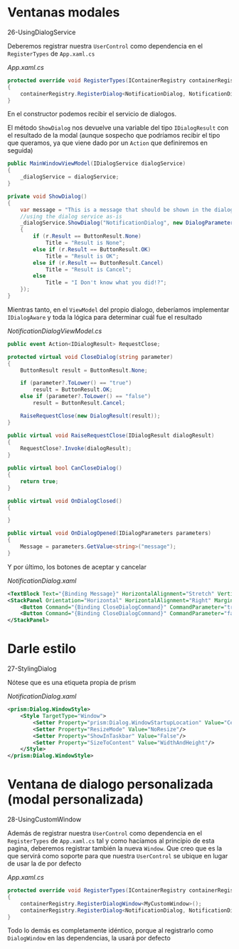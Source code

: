 # Ventanas modales

26-UsingDialogService

Deberemos registrar nuestra `UserControl` como dependencia en el `RegisterTypes` de `App.xaml.cs`

_App.xaml.cs_
```cs 
protected override void RegisterTypes(IContainerRegistry containerRegistry)
{
    containerRegistry.RegisterDialog<NotificationDialog, NotificationDialogViewModel>();
}
``` 

En el constructor podemos recibir el servicio de dialogos.

El método `ShowDialog` nos devuelve una variable del tipo `IDialogResult` con el resultado de la modal (aunque sospecho que podríamos recibir el tipo que queramos, ya que viene dado por un `Action` que definiremos en seguida)

```cs 
public MainWindowViewModel(IDialogService dialogService)
{
    _dialogService = dialogService;
}

private void ShowDialog()
{
    var message = "This is a message that should be shown in the dialog.";
    //using the dialog service as-is
    _dialogService.ShowDialog("NotificationDialog", new DialogParameters($"message={message}"), r =>
    {
        if (r.Result == ButtonResult.None)
            Title = "Result is None";
        else if (r.Result == ButtonResult.OK)
            Title = "Result is OK";
        else if (r.Result == ButtonResult.Cancel)
            Title = "Result is Cancel";
        else
            Title = "I Don't know what you did!?";
    });
}
``` 

Mientras tanto, en el `ViewModel` del propio dialogo, deberíamos implementar `IDialogAware` y toda la lógica para determinar cuál fue el resultado

_NotificationDialogViewModel.cs_
```cs 
public event Action<IDialogResult> RequestClose;

protected virtual void CloseDialog(string parameter)
{
    ButtonResult result = ButtonResult.None;

    if (parameter?.ToLower() == "true")
        result = ButtonResult.OK;
    else if (parameter?.ToLower() == "false")
        result = ButtonResult.Cancel;

    RaiseRequestClose(new DialogResult(result));
}

public virtual void RaiseRequestClose(IDialogResult dialogResult)
{
    RequestClose?.Invoke(dialogResult);
}

public virtual bool CanCloseDialog()
{
    return true;
}

public virtual void OnDialogClosed()
{

}

public virtual void OnDialogOpened(IDialogParameters parameters)
{
    Message = parameters.GetValue<string>("message");
}
 ``` 

Y por último, los botones de aceptar y cancelar

_NotificationDialog.xaml_
```xml 
<TextBlock Text="{Binding Message}" HorizontalAlignment="Stretch" VerticalAlignment="Stretch" Grid.Row="0" TextWrapping="Wrap" />
<StackPanel Orientation="Horizontal" HorizontalAlignment="Right" Margin="0,10,0,0" Grid.Row="1" >
    <Button Command="{Binding CloseDialogCommand}" CommandParameter="true" Content="OK" Width="75" Height="25" IsDefault="True" />
    <Button Command="{Binding CloseDialogCommand}" CommandParameter="false" Content="Cancel" Width="75" Height="25" Margin="10,0,0,0" IsCancel="True" />
</StackPanel>
``` 


# Darle estilo

27-StylingDialog

Nótese que es una etiqueta propia de prism

_NotificationDialog.xaml_
```xml 
<prism:Dialog.WindowStyle>
    <Style TargetType="Window">
        <Setter Property="prism:Dialog.WindowStartupLocation" Value="CenterScreen" />
        <Setter Property="ResizeMode" Value="NoResize"/>
        <Setter Property="ShowInTaskbar" Value="False"/>
        <Setter Property="SizeToContent" Value="WidthAndHeight"/>
    </Style>
</prism:Dialog.WindowStyle>
``` 

# Ventana de dialogo personalizada (modal personalizada)

28-UsingCustomWindow

Además de registrar nuestra `UserControl` como dependencia en el `RegisterTypes` de `App.xaml.cs` tal y como hacíamos al principio de esta pagina, deberemos registrar también la nueva `Window`. Que creo que es la que servirá como soporte para que nuestra `UserControl` se ubique en lugar de usar la de por defecto

_App.xaml.cs_
```cs 
protected override void RegisterTypes(IContainerRegistry containerRegistry)
{
    containerRegistry.RegisterDialogWindow<MyCustomWindow>();
    containerRegistry.RegisterDialog<NotificationDialog, NotificationDialogViewModel>();
}
``` 

Todo lo demás es completamente idéntico, porque al registrarlo como `DialogWindow` en las dependencias, la usará por defecto